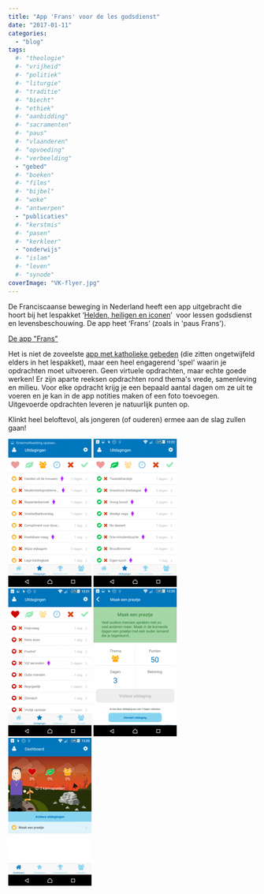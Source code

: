 ```yaml
---
title: "App 'Frans' voor de les godsdienst"
date: "2017-01-11"
categories: 
  - "blog"
tags:
  #- "theologie"
  #- "vrijheid"
  #- "politiek"
  #- "liturgie"
  #- "traditie"
  #- "biecht"
  #- "ethiek"
  #- "aanbidding"
  #- "sacramenten"
  #- "paus"
  #- "vlaanderen"
  #- "opvoeding"
  #- "verbeelding"
  - "gebed"
  #- "boeken"
  #- "films"
  #- "bijbel"
  #- "woke"
  #- "antwerpen"
  - "publicaties"
  #- "kerstmis"
  #- "pasen"
  #- "kerkleer"
  - "onderwijs"
  #- "islam"
  #- "leven"
  #- "synode"
coverImage: "VK-flyer.jpg"
---
```


De Franciscaanse beweging in Nederland heeft een app uitgebracht die hoort bij het lespakket ‘[Helden, heiligen en iconen](http://www.franciscaansebeweging.nl/content/activiteiten/studie-en-verdieping/helden-heiligen-en-iconen/studiedag-helden-heiligen-en-iconen/721/)’  voor lessen godsdienst en levensbeschouwing. De app heet ‘Frans’ (zoals in 'paus Frans').

[De app "Frans"](/portfolio/frans)

Het is niet de zoveelste [app met katholieke gebeden](/portfolio/katholieke-gebeden/) (die zitten ongetwijfeld elders in het lespakket), maar een heel engagerend 'spel' waarin je opdrachten moet uitvoeren. Geen virtuele opdrachten, maar echte goede werken! Er zijn aparte reeksen opdrachten rond thema's vrede, samenleving en milieu. Voor elke opdracht krijg je een bepaald aantal dagen om ze uit te voeren en je kan in de app notities maken of een foto toevoegen. Uitgevoerde opdrachten leveren je natuurlijk punten op.

Klinkt heel beloftevol, als jongeren (of ouderen) ermee aan de slag zullen gaan!

![](images/Screenshot_2017-01-11-12-22-07-169x300.png) ![](images/Screenshot_2017-01-11-12-22-02-169x300.png) ![](images/Screenshot_2017-01-11-12-21-54-169x300.png) ![](images/Screenshot_2017-01-11-12-20-59-169x300.png) ![](images/Screenshot_2017-01-11-12-20-48-169x300.png)
